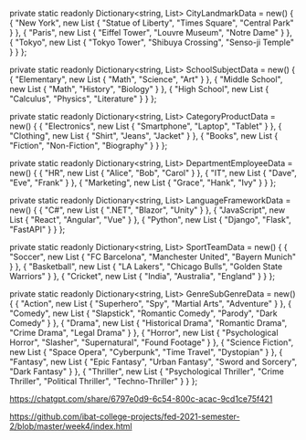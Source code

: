 private static readonly Dictionary<string, List<string>> CityLandmarkData = new()
{
    { "New York", new List<string> { "Statue of Liberty", "Times Square", "Central Park" } },
    { "Paris", new List<string> { "Eiffel Tower", "Louvre Museum", "Notre Dame" } },
    { "Tokyo", new List<string> { "Tokyo Tower", "Shibuya Crossing", "Senso-ji Temple" } }
};

private static readonly Dictionary<string, List<string>> SchoolSubjectData = new()
{
    { "Elementary", new List<string> { "Math", "Science", "Art" } },
    { "Middle School", new List<string> { "Math", "History", "Biology" } },
    { "High School", new List<string> { "Calculus", "Physics", "Literature" } }
};

private static readonly Dictionary<string, List<string>> CategoryProductData = new()
{
    { "Electronics", new List<string> { "Smartphone", "Laptop", "Tablet" } },
    { "Clothing", new List<string> { "Shirt", "Jeans", "Jacket" } },
    { "Books", new List<string> { "Fiction", "Non-Fiction", "Biography" } }
};

private static readonly Dictionary<string, List<string>> DepartmentEmployeeData = new()
{
    { "HR", new List<string> { "Alice", "Bob", "Carol" } },
    { "IT", new List<string> { "Dave", "Eve", "Frank" } },
    { "Marketing", new List<string> { "Grace", "Hank", "Ivy" } }
};

private static readonly Dictionary<string, List<string>> LanguageFrameworkData = new()
{
    { "C#", new List<string> { ".NET", "Blazor", "Unity" } },
    { "JavaScript", new List<string> { "React", "Angular", "Vue" } },
    { "Python", new List<string> { "Django", "Flask", "FastAPI" } }
};

private static readonly Dictionary<string, List<string>> SportTeamData = new()
{
    { "Soccer", new List<string> { "FC Barcelona", "Manchester United", "Bayern Munich" } },
    { "Basketball", new List<string> { "LA Lakers", "Chicago Bulls", "Golden State Warriors" } },
    { "Cricket", new List<string> { "India", "Australia", "England" } }
};

private static readonly Dictionary<string, List<string>> GenreSubGenreData = new()
{
    { "Action", new List<string> { "Superhero", "Spy", "Martial Arts", "Adventure" } },
    { "Comedy", new List<string> { "Slapstick", "Romantic Comedy", "Parody", "Dark Comedy" } },
    { "Drama", new List<string> { "Historical Drama", "Romantic Drama", "Crime Drama", "Legal Drama" } },
    { "Horror", new List<string> { "Psychological Horror", "Slasher", "Supernatural", "Found Footage" } },
    { "Science Fiction", new List<string> { "Space Opera", "Cyberpunk", "Time Travel", "Dystopian" } },
    { "Fantasy", new List<string> { "Epic Fantasy", "Urban Fantasy", "Sword and Sorcery", "Dark Fantasy" } },
    { "Thriller", new List<string> { "Psychological Thriller", "Crime Thriller", "Political Thriller", "Techno-Thriller" } }
};


https://chatgpt.com/share/6797e0d9-6c54-800c-acac-9cd1ce75f421

https://github.com/ibat-college-projects/fed-2021-semester-2/blob/master/week4/index.html
